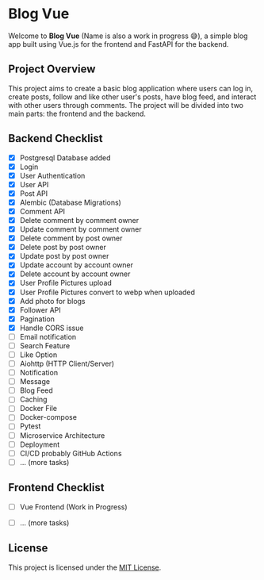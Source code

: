 # Blog Vue

Welcome to **Blog Vue** (Name is also a work in progress &#128517;), a simple blog app built using Vue.js for the frontend and FastAPI for the backend.

## Project Overview

This project aims to create a basic blog application where users can log in, create posts, follow and like other user's posts, have blog feed, and interact with other users through comments. The project will be divided into two main parts: the frontend and the backend.

## Backend Checklist

- [x] Postgresql Database added
- [x] Login
- [x] User Authentication
- [x] User API
- [x] Post API
- [x] Alembic (Database Migrations)
- [x] Comment API
- [x] Delete comment by comment owner
- [x] Update comment by comment owner
- [x] Delete comment by post owner
- [x] Delete post by post owner
- [x] Update post by post owner
- [x] Update account by account owner
- [x] Delete account by account owner
- [x] User Profile Pictures upload
- [x] User Profile Pictures convert to webp when uploaded
- [x] Add photo for blogs
- [x] Follower API
- [x] Pagination
- [x] Handle CORS issue
- [ ] Email notification
- [ ] Search Feature
- [ ] Like Option
- [ ] Aiohttp (HTTP Client/Server)
- [ ] Notification
- [ ] Message
- [ ] Blog Feed
- [ ] Caching
- [ ] Docker File
- [ ] Docker-compose
- [ ] Pytest
- [ ] Microservice Architecture
- [ ] Deployment
- [ ] CI/CD probably GitHub Actions
- [ ] ... (more tasks)

## Frontend Checklist

- [ ] Vue Frontend (Work in Progress)
- [ ] ... (more tasks)


## License

This project is licensed under the [MIT License](LICENSE).

